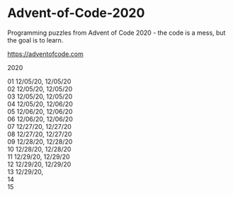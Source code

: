 # Advent-of-Code-2020

Programming puzzles from Advent of Code 2020 - the code is a mess, but the goal is to learn.

https://adventofcode.com


2020  

01 12/05/20, 12/05/20  
02 12/05/20, 12/05/20  
03 12/05/20, 12/05/20  
04 12/05/20, 12/06/20  
05 12/06/20, 12/06/20  
06 12/06/20, 12/06/20  
07 12/27/20, 12/27/20  
08 12/27/20, 12/27/20  
09 12/28/20, 12/28/20  
10 12/28/20, 12/28/20  
11 12/29/20, 12/29/20  
12 12/29/20, 12/29/20  
13 12/29/20,   
14  
15  
